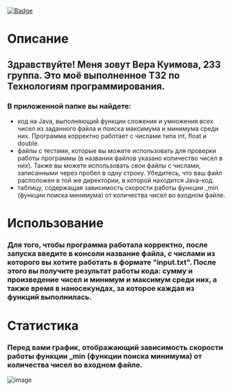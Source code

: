 [![Badge](https://github.com/oceany3/Task-CI/actions/workflows/github-actions-demo.yml/badge.svg)](https://github.com/oceany3/Task-CI/actions/workflows/github-actions-demo.yml)

# Описание
## Здравствуйте! Меня зовут Вера Куимова, 233 группа. Это моё выполненное ТЗ2 по Технологиям программирования.
### В приложенной папке вы найдете:
 - код на Java, выполняющий функции сложения и умножения всех чисел из заданного файла и поиска максимума и минимума среди них. Программа корректно работает с числами типа int, float и double.<br/>
 - файлы с тестами, которые вы можете использовать для проверки работы программы (в названии файлов указано количество чисел в них). Также вы можете использовать свои файлы с числами, записанными через пробел в одну строку. Убедитесь, что ваш файл расположен в той же директории, в которой находится Java-код.<br/>
 - таблицу, содержащая зависимость скорости работы функции _min (функции поиска минимума) от количества чисел во входном файле.<br/>

# Использование
### Для того, чтобы программа работала корректно, после запуска введите в консоли название файла, с числами из которого вы хотите работать в формате "input.txt". После этого вы получите результат работы кода: сумму и произведение чисел и минимум и максимум среди них, а также время в наносекундах, за которое каждая из функций выполнилась.  

# Статистика
### Перед вами график, отображающий зависимость скорости работы функции _min (функции поиска минимума) от количества чисел во входном файле.
![image](https://github.com/oceany3/tz2/assets/168352793/e7677ab9-3710-45b4-bfb9-bcbd2a320c6f)
